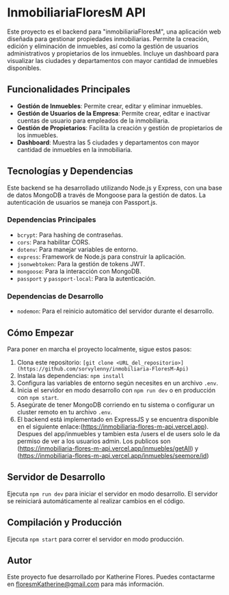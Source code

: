 # InmobiliariaFloresM API

Este proyecto es el backend para "inmobiliariaFloresM", una aplicación web diseñada para gestionar propiedades inmobiliarias. Permite la creación, edición y eliminación de inmuebles, así como la gestión de usuarios administrativos y propietarios de los inmuebles. Incluye un dashboard para visualizar las ciudades y departamentos con mayor cantidad de inmuebles disponibles.

## Funcionalidades Principales

- **Gestión de Inmuebles**: Permite crear, editar y eliminar inmuebles.
- **Gestión de Usuarios de la Empresa**: Permite crear, editar e inactivar cuentas de usuario para empleados de la inmobiliaria.
- **Gestión de Propietarios**: Facilita la creación y gestión de propietarios de los inmuebles.
- **Dashboard**: Muestra las 5 ciudades y departamentos con mayor cantidad de inmuebles en la inmobiliaria.

## Tecnologías y Dependencias

Este backend se ha desarrollado utilizando Node.js y Express, con una base de datos MongoDB a través de Mongoose para la gestión de datos. La autenticación de usuarios se maneja con Passport.js.

### Dependencias Principales

- `bcrypt`: Para hashing de contraseñas.
- `cors`: Para habilitar CORS.
- `dotenv`: Para manejar variables de entorno.
- `express`: Framework de Node.js para construir la aplicación.
- `jsonwebtoken`: Para la gestión de tokens JWT.
- `mongoose`: Para la interacción con MongoDB.
- `passport` y `passport-local`: Para la autenticación.

### Dependencias de Desarrollo

- `nodemon`: Para el reinicio automático del servidor durante el desarrollo.

## Cómo Empezar

Para poner en marcha el proyecto localmente, sigue estos pasos:

1. Clona este repositorio: `[git clone <URL_del_repositorio>](https://github.com/sorvylenny/inmobiliaria-FloresM-Api)`
2. Instala las dependencias: `npm install`
3. Configura las variables de entorno según necesites en un archivo `.env`.
4. Inicia el servidor en modo desarrollo con `npm run dev` o en producción con `npm start`.
5. Asegúrate de tener MongoDB corriendo en tu sistema o configurar un cluster remoto en tu archivo `.env`.
6. El backend está implementado en ExpressJS y se encuentra disponible en el siguiente enlace:(https://inmobiliaria-flores-m-api.vercel.app). Despues del app/inmuebles  y tambien esta /users  el de users solo le da permiso de ver a los usuarios admin. Los publicos son (https://inmobiliaria-flores-m-api.vercel.app/inmuebles/getAll) y (https://inmobiliaria-flores-m-api.vercel.app/inmuebles/seemore/id)

## Servidor de Desarrollo

Ejecuta `npm run dev` para iniciar el servidor en modo desarrollo. El servidor se reiniciará automáticamente al realizar cambios en el código.

## Compilación y Producción

Ejecuta `npm start` para correr el servidor en modo producción.

## Autor

Este proyecto fue desarrollado por Katherine Flores. Puedes contactarme en <floresmKatherine@gmail.com> para más información.
